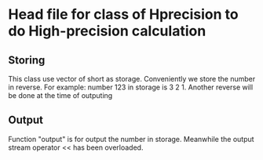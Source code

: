 # Head file for class of Hprecision to do High-precision calculation

## Storing

This class use vector of short as storage. Conveniently we store the number in reverse.
For example: number 123 in storage is 3 2 1.
Another reverse will be done at the time of outputing

## Output

Function "output" is for output the number in storage. Meanwhile the output stream operator << has been overloaded.

